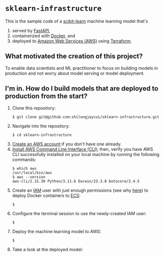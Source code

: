 # `sklearn-infrastructure`
This is the sample code of a [scikit-learn](https://scikit-learn.org/stable/) machine learning model that's
1. served by [FastAPI](https://fastapi.tiangolo.com/),
2. containerized with [Docker](https://www.docker.com/), and
3. deployed to [Amazon Web Services (AWS)](https://aws.amazon.com/) using [Terraform](https://www.terraform.io/).

## What motivated the creation of this project?
To enable data scientists and ML practitioner to focus on building models in production and not worry about model serving or model deployment.

## I'm in. How do I build models that are deployed to production from the start?
1. Clone this repository:
   ```
   $ git clone git@github.com:shilongjaycui/sklearn-infrastructure.git
   ```
2. Navigate into the repository:
   ```
   $ cd sklearn-infrastructure
   ```
3. [Create an AWS account](https://aws.amazon.com/resources/create-account/) if you don't have one already.
4. [Install AWS Command Line Interface (CLI)](https://docs.aws.amazon.com/cli/latest/userguide/getting-started-install.html); then, verify you have AWS CLI successfully installed on your local machine by running the following commands:
   ```
   $ which aws
   /usr/local/bin/aws
   $ aws --version
   aws-cli/2.15.30 Python/3.11.6 Darwin/23.3.0 botocore/2.4.5
   ```
5. Create an [IAM](https://aws.amazon.com/iam/) user with just enough permissions (see why [here](https://docs.aws.amazon.com/wellarchitected/latest/framework/sec_permissions_least_privileges.html)) to deploy Docker containers to [ECS](https://aws.amazon.com/ecs/):
   ```
   $
   ```
6. Configure the terminal session to use the newly-created IAM user:
   ```
   $
   ```
7. Deploy the machine learning model to AWS:
   ```
   $
   ```
8. Take a look at the deployed model:
